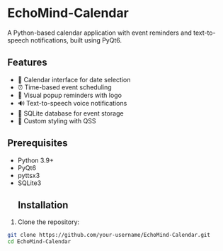 # EchoMind-Calendar
A Python-based calendar application with event reminders and text-to-speech notifications, built using PyQt6.
## Features

- 📅 Calendar interface for date selection
- ⏰ Time-based event scheduling
- 🔔 Visual popup reminders with logo
- 🔊 Text-to-speech voice notifications
- 💾 SQLite database for event storage
- 🎨 Custom styling with QSS

## Prerequisites

- Python 3.9+
- PyQt6
- pyttsx3
- SQLite3
  ## Installation

1. Clone the repository:
```bash
git clone https://github.com/your-username/EchoMind-Calendar.git
cd EchoMind-Calendar
